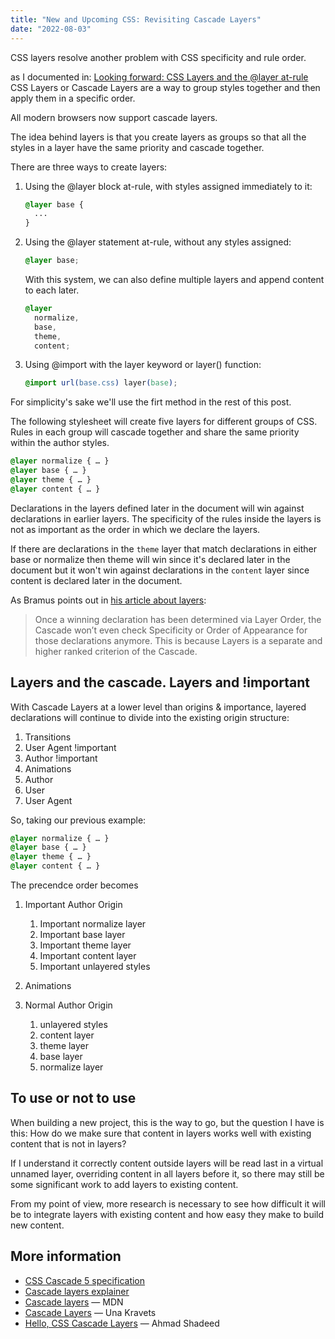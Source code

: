 ```yaml
---
title: "New and Upcoming CSS: Revisiting Cascade Layers"
date: "2022-08-03"
---
```


CSS layers resolve another problem with CSS specificity and rule order.

as I documented in: [Looking forward: CSS Layers and the @layer at-rule](https://publishing-project.rivendellweb.net/looking-forward-css-layers-and-the-layer-at-rule/) CSS Layers or Cascade Layers are a way to group styles together and then apply them in a specific order.

All modern browsers now support cascade layers.

The idea behind layers is that you create layers as groups so that all the styles in a layer have the same priority and cascade together.

There are three ways to create layers:

1. Using the @layer block at-rule, with styles assigned immediately to it:
    
    ```css
    @layer base {
      ...
    }
    ```
    
2. Using the @layer statement at-rule, without any styles assigned:
    
    ```css
    @layer base;
    ```
    
    With this system, we can also define multiple layers and append content to each later.
    
    ```css
    @layer
      normalize,
      base,
      theme,
      content;
    ```
    
3. Using @import with the layer keyword or layer() function:
    
    ```css
    @import url(base.css) layer(base);
    ```
    

For simplicity's sake we'll use the firt method in the rest of this post.

The following stylesheet will create five layers for different groups of CSS. Rules in each group will cascade together and share the same priority within the author styles.

```css
@layer normalize { … }
@layer base { … }
@layer theme { … }
@layer content { … }
```

Declarations in the layers defined later in the document will win against declarations in earlier layers. The specificity of the rules inside the layers is not as important as the order in which we declare the layers.

If there are declarations in the `theme` layer that match declarations in either base or normalize then theme will win since it's declared later in the document but it won't win against declarations in the `content` layer since content is declared later in the document.

As Bramus points out in [his article about layers](https://www.bram.us/2021/09/15/the-future-of-css-cascade-layers-css-at-layer/):

> Once a winning declaration has been determined via Layer Order, the Cascade won’t even check Specificity or Order of Appearance for those declarations anymore. This is because Layers is a separate and higher ranked criterion of the Cascade.

## Layers and the cascade. Layers and !important

With Cascade Layers at a lower level than origins & importance, layered declarations will continue to divide into the existing origin structure:

1. Transitions
2. User Agent !important
3. Author !important
4. Animations
5. Author
6. User
7. User Agent

So, taking our previous example:

```css
@layer normalize { … }
@layer base { … }
@layer theme { … }
@layer content { … }
```

The precendce order becomes

1. Important Author Origin
    
    1. Important normalize layer
    2. Important base layer
    3. Important theme layer
    4. Important content layer
    5. Important unlayered styles
2. Animations
3. Normal Author Origin
    
    1. unlayered styles
    2. content layer
    3. theme layer
    4. base layer
    5. normalize layer

## To use or not to use

When building a new project, this is the way to go, but the question I have is this: How do we make sure that content in layers works well with existing content that is not in layers?

If I understand it correctly content outside layers will be read last in a virtual unnamed layer, overriding content in all layers before it, so there may still be some significant work to add layers to existing content.

From my point of view, more research is necessary to see how difficult it will be to integrate layers with existing content and how easy they make to build new content.

## More information

- [CSS Cascade 5 specification](https://www.w3.org/TR/css-cascade-5/#layering)
- [Cascade layers explainer](https://css.oddbird.net/layers/explainer/)
- [Cascade layers](https://developer.mozilla.org/docs/Web/CSS/@layer) — MDN
- [Cascade Layers](https://developer.chrome.com/blog/cascade-layers/) — Una Kravets
- [Hello, CSS Cascade Layers](https://ishadeed.com/article/cascade-layers/) — Ahmad Shadeed
